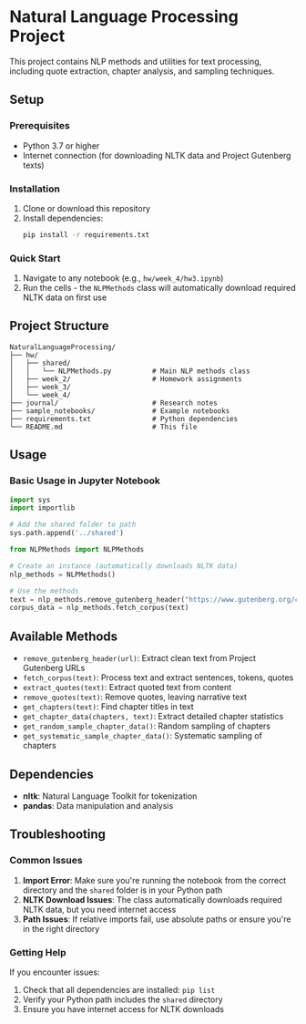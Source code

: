 # Natural Language Processing Project

This project contains NLP methods and utilities for text processing, including quote extraction, chapter analysis, and sampling techniques.

## Setup

### Prerequisites
- Python 3.7 or higher
- Internet connection (for downloading NLTK data and Project Gutenberg texts)

### Installation

1. Clone or download this repository
2. Install dependencies:
   ```bash
   pip install -r requirements.txt
   ```

### Quick Start

1. Navigate to any notebook (e.g., `hw/week_4/hw3.ipynb`)
2. Run the cells - the `NLPMethods` class will automatically download required NLTK data on first use

## Project Structure

```
NaturalLanguageProcessing/
├── hw/
│   ├── shared/
│   │   └── NLPMethods.py          # Main NLP methods class
│   ├── week_2/                    # Homework assignments
│   ├── week_3/
│   └── week_4/
├── journal/                       # Research notes
├── sample_notebooks/              # Example notebooks
├── requirements.txt               # Python dependencies
└── README.md                      # This file
```

## Usage

### Basic Usage in Jupyter Notebook

```python
import sys
import importlib

# Add the shared folder to path
sys.path.append('../shared')

from NLPMethods import NLPMethods

# Create an instance (automatically downloads NLTK data)
nlp_methods = NLPMethods()

# Use the methods
text = nlp_methods.remove_gutenberg_header("https://www.gutenberg.org/cache/epub/2500/pg2500.txt")
corpus_data = nlp_methods.fetch_corpus(text)
```

## Available Methods

- `remove_gutenberg_header(url)`: Extract clean text from Project Gutenberg URLs
- `fetch_corpus(text)`: Process text and extract sentences, tokens, quotes
- `extract_quotes(text)`: Extract quoted text from content
- `remove_quotes(text)`: Remove quotes, leaving narrative text
- `get_chapters(text)`: Find chapter titles in text
- `get_chapter_data(chapters, text)`: Extract detailed chapter statistics
- `get_random_sample_chapter_data()`: Random sampling of chapters
- `get_systematic_sample_chapter_data()`: Systematic sampling of chapters

## Dependencies

- **nltk**: Natural Language Toolkit for tokenization
- **pandas**: Data manipulation and analysis

## Troubleshooting

### Common Issues

1. **Import Error**: Make sure you're running the notebook from the correct directory and the `shared` folder is in your Python path
2. **NLTK Download Issues**: The class automatically downloads required NLTK data, but you need internet access
3. **Path Issues**: If relative imports fail, use absolute paths or ensure you're in the right directory

### Getting Help

If you encounter issues:
1. Check that all dependencies are installed: `pip list`
2. Verify your Python path includes the `shared` directory
3. Ensure you have internet access for NLTK downloads
